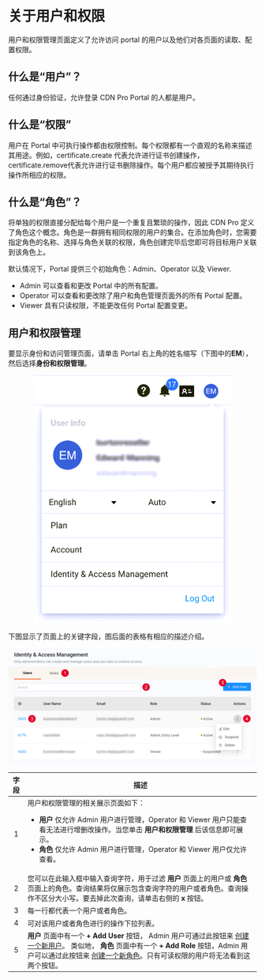 # 关于用户和权限

用户和权限管理页面定义了允许访问 portal 的用户以及他们对各页面的读取、配置权限。


## 什么是“用户”？

任何通过身份验证，允许登录 CDN Pro Portal 的人都是用户。


## 什么是“权限”

用户在 Portal 中可执行操作都由权限控制。每个权限都有一个直观的名称来描述其用途。例如，certificate.create 代表允许进行证书创建操作，certificate.remove代表允许进行证书删除操作。每个用户都应被授予其期待执行操作所相应的权限。


## 什么是“角色”？

将单独的权限直接分配给每个用户是一个重复且繁琐的操作，因此 CDN Pro 定义了角色这个概念。角色是一群拥有相同权限的用户的集合。在添加角色时，您需要指定角色的名称、选择与角色关联的权限，角色创建完毕后您即可将目标用户关联到该角色上。

默认情况下，Portal 提供三个初始角色：Admin、Operator 以及 Viewer.

- Admin 可以查看和更改 Portal 中的所有配置。
- Operator 可以查看和更改除了用户和角色管理页面外的所有 Portal 配置。
- Viewer 具有只读权限，不能更改任何 Portal 配置变更。

## 用户和权限管理

要显示身份和访问管理页面，请单击 Portal 右上角的姓名缩写（下图中的**EM**），然后选择**身份和权限管理**。

<p align=center><img src="/docs/resources/images/identities-and-access/iam-user-info.png" alt="select identity management page" width="400"></p>

下图显示了页面上的关键字段，图后面的表格有相应的描述介绍。

<p align=center><img src="/docs/resources/images/identities-and-access/iam-w-numbers.png" alt="select identity management page" width="900"></p>


| **字段** | **描述** |
| :----------: | --------------- |
| 1 | 用户和权限管理的相关展示页面如下：<ul> <li>**用户** 仅允许 Admin 用户进行管理，Operator 和 Viewer 用户只能查看无法进行增删改操作。当您单击 **用户和权限管理** 后该信息即可展示。 <li>**角色** 仅允许 Admin 用户进行管理，Operator 和 Viewer 用户仅允许查看。|
| 2 | 您可以在此输入框中输入查询字符，用于过滤 **用户** 页面上的用户或 **角色** 页面上的角色。查询结果将仅展示包含查询字符的用户或者角色。查询操作不区分大小写。要去掉此次查询，请单击右侧的 **x** 按钮。|
| 3 | 每一行都代表一个用户或者角色。|
| 4 | 可对该用户或者角色进行的操作下拉列表。|
| 5 | **用户** 页面中有一个 **+ Add User** 按钮， Admin 用户可通过此按钮来 [创建一个新用户](</docs/portal/identities-and-access/managing-users.md>)。 类似地， **角色** 页面中有一个 **+ Add Role** 按钮，Admin 用户可以通过此按钮来 [创建一个新角色](</docs/portal/identities-and-access/managing-roles.md>)。只有可读权限的用户将无法看到这两个按钮。
